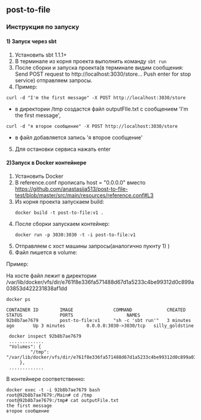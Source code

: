 ## post-to-file

### Инструкция по запуску


#### 1) Запуск через sbt 
   1. Установить sbt 1.1.1+
   2. В терминале из корня проекта выполнить команду `sbt run`
   3. После сборки и запуска проекта(в терминале видим сообщения:
   Send POST request to http://localhost:3030/store...
   Push enter for stop service) отправляем запросы.
   4. Пример:
   ```
   curl -d "I'm the first message" -X POST http://localhost:3030/store
   ```
   - в директории /tmp создастся файл outputFIle.txt с сообщением 'I'm the first message', 
   ```
   curl -d "я второе сообщение" -X POST http://localhost:3030/store 
   ```
   - в файл добавляется запись 'я второе сообщение'
  
   5. Для остановки сервиса нажать enter
   
   
#### 2)Запуск в Docker контейнере
   1. Установить Docker
   1. В reference.conf прописать host = "0.0.0.0" вместо
   https://github.com/anastasija513/post-to-file-test/blob/master/src/main/resources/reference.conf#L3
   2. Из корня проекта запускаем build:      
      ```
      docker build -t post-to-file:v1 .
      ```
   3. После сборки запускаем контейнер:
      ```
      docker run -p 3030:3030 -t -i post-to-file:v1
      ```
   4. Отправляем с хост машины запросы(аналогично пукнту 1) )
   5. Файл пишется в volume:
   
   Пример:
   
   На хосте файл лежит в директории
    /var/lib/docker/vfs/dir/e761f8e336fa571488d67d1a5233c4be99312d0c899a03853d422231838af1dd
   ```
   docker ps
   
   CONTAINER ID        IMAGE               COMMAND             CREATED             STATUS              PORTS                    NAMES
   92b8b7ae7679        post-to-file:v1     "sh -c 'sbt run'"   3 minutes ago       Up 3 minutes        0.0.0.0:3030->3030/tcp   silly_goldstine
   
  ```
  ```
   docker inspect 92b8b7ae7679
   .............
   "Volumes": {
           "/tmp": "/var/lib/docker/vfs/dir/e761f8e336fa571488d67d1a5233c4be99312d0c899a03853d422231838af1dd"
       },
   .............    
   ```
  
   В контейнере соответственно:
   ```
   docker exec -t -i 92b8b7ae7679 bash
   root@92b8b7ae7679:/Main# cd /tmp
   root@92b8b7ae7679:/tmp# cat outputFile.txt 
   the first message
   второе сообщение
   ```
   
   
   
   
   
   
   
